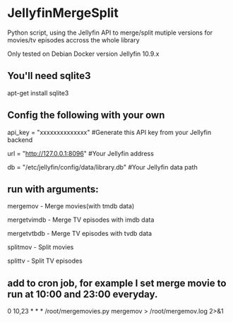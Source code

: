 # JellyfinMergeSplit

Python script, using the Jellyfin API to merge/split mutiple versions for movies/tv episodes accross the whole library

Only tested on Debian Docker version Jellyfin 10.9.x


## You'll need sqlite3

apt-get install sqlite3



## Config the following with your own


api_key = "xxxxxxxxxxxxxx"  #Generate this API key from your Jellyfin backend

url = "http://127.0.0.1:8096"  #Your Jellyfin address

db = "/etc/jellyfin/config/data/library.db"  #Your Jellyfin data path

## run with arguments:
mergemov - Merge movies(with tmdb data)

mergetvimdb - Merge TV episodes with imdb data

mergetvtbdb - Merge TV episodes with tvdb data

splitmov - Split movies

splittv - Split TV episodes




## add to cron job, for example I set merge movie to run at 10:00 and 23:00 everyday.

0 10,23 * * * /root/mergemovies.py mergemov > /root/mergemov.log 2>&1
